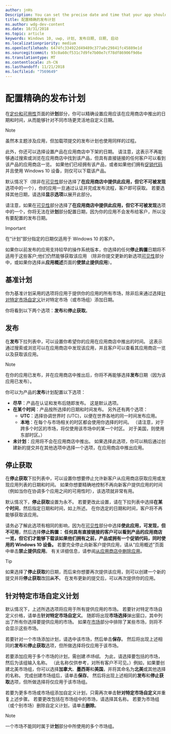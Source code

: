 ```yaml
---
author: jnHs
Description: You can set the precise date and time that your app should become available in the Store, giving you greater flexibility and the ability to customize dates for different markets.
title: 配置精确的发布计划
ms.author: wdg-dev-content
ms.date: 10/31/2018
ms.topic: article
keywords: Windows 10, uwp, 计划, 发布日期, 日期, 启动
ms.localizationpriority: medium
ms.openlocfilehash: 6474fc334922d49489c377a0c29841fc45889e1d
ms.sourcegitcommit: 93c0a60cf531c7d9fe7b00e7cf78df86906f9d6e
ms.translationtype: MT
ms.contentlocale: zh-CN
ms.lasthandoff: 11/21/2018
ms.locfileid: "7569649"
---
```

# <a name="configure-precise-release-scheduling"></a>配置精确的发布计划

在[定价和可用性](set-app-pricing-and-availability.md)页面的**计划**部分，你可以精确设置应用应该在应用商店中推出的日期和时间，从而能够针对不同市场更灵活地自定义日期。

> [!NOTE]
> 虽然本主题涉及应用，但加载项提交的发布计划也使用同样的过程。

此外，你还可以选择设置产品在应用商店中下架的日期。 请注意，这表示不再能够通过搜索或浏览在应用商店中找到该产品，但具有直接链接的任何客户可以看到该产品的应用商店一览。 如果他们已经拥有该产品，或者如果他们拥有[促销代码](generate-promotional-codes.md)并且使用 Windows 10 设备，则仅可以下载该产品。

默认情况下（除非在[可见性](choose-visibility-options.md#discoverability)部分选择了**在应用商店中提供此应用，但它不可被发现**选项中的一个），你的应用一旦通过认证并完成发布流程，客户即可获取。 若要选择其他日期，请选择**显示选项**以展开此部分。

请注意，如果在[可见性](choose-visibility-options.md#discoverability)部分选择了**在应用商店中提供此应用，但它不可被发现**选项中的一个，你将无法在**计划**部分配置日期，因为你的应用不会发布给客户，所以没有要配置的发布日期。

> [!IMPORTANT]
> 在“计划”部分指定的日期仅适用于 Windows 10 的客户。
>
>如果你以前发布的应用支持较早的操作系统版本，你选择的任何**停止购置**日期将不适用于这些客户;他们仍然能够获取该应用 （除非你提交更新的新选项[可见性](choose-visibility-options.md#discoverability)部分中，或如果你选择从**应用概述**页面的**使禁止提供应用**）。


## <a name="base-schedule"></a>基准计划

你为基准计划采用的选项将应用于提供你的应用的所有市场，除非后来通过选择[针对特定市场自定义](#customize-the-schedule-for-specific-markets)针对特定市场（或市场组）添加日期。

你将看到以下两个选项：**发布**和**停止获取**。 

## <a name="release"></a>发布

在**发布**下拉列表中，可以设置你希望你的应用在应用商店中推出的时间。 这表示通过搜索或浏览可以在应用商店中发现该应用，并且客户可以查看其应用商店一览以及获取该应用。

>[!NOTE]
> 在你的应用已发布，并在应用商店中推出后，你将不再能够选择**发布**日期（因为该应用已发布）。

你可以为产品的**发布**计划配置以下选项：
- **尽早**：产品在认证和发布后随即发布。 这是默认选项。
- **在某个时间**：产品按所选择的日期和时间发布。 另外还有两个选项：
   - **UTC**：选择协调世界时 (UTC)，以便在世界各地的同一时间发布应用。
   - **本地**：在每个与市场相关的时区都会使用你选择的时间。 （请注意，对于跨多个时区的市场，将仅使用该市场中的某一个时区。 对于美国，则使用东部时区。）
- **未计划**：应用将不会在应用商店中推出。 如果选择此选项，你可以稍后通过创建新的提交并在其他选项中选择一个选项，在应用商店中推出应用。


## <a name="stop-acquisition"></a>停止获取

在**停止获取**下拉列表中，可以设置你想要停止允许新客户从应用商店获取应用或发现应用列表的日期和时间。 如果你想要精确地控制不再向新客户提供应用的时间（例如当你在协调多个应用之间的可用性时），该选项就非常有用。

默认情况下，**停止获取**设置为永不。 若要更改此设置，请在下拉列表中选择**在某个时间**，然后指定日期和时间，如上所述。 在你选定的日期和时间，客户将不再能够获取该应用。

请务必了解此选项有相同的影响，因为在[可见性](choose-visibility-options.md#discoverability)部分中选择**使此应用，可发现，但不可用**，然后选择**停止购置： 任何具有直接链接的客户可以看到产品的应用商店一览，但它们才能够下载该如果他们拥有之前，产品或拥有一个促销代码，同时使用的 Windows 10 设备。** 若要完全停止向新客户提供应用，请从“应用概述”页面中单击**禁止提供应用**。 有关详细信息，请参阅[从应用商店中删除应用](guidance-for-app-package-management.md#removing-an-app-from-the-store)。

> [!TIP]
> 如果选择了**停止获取**的日期，而后来你想要再次提供该应用，则可以创建一个新的提交并将**停止获取**改回**从不**。 在发布更新的提交后，可以再次提供你的应用。

## <a name="customize-the-schedule-for-specific-markets"></a>针对特定市场自定义计划 

默认情况下，上述所选选项将应用于所有提供应用的市场。 若要针对特定市场自定义价格，请单击**针对特定市场自定义**。 随即将出现**市场选择**弹出窗口，其中列出了所有你选择要提供应用的市场。 如果在[市场](define-pricing-and-market-selection.md)部分中排除了某些市场，则将不会显示这些市场。 

若要针对一个市场添加计划，请选中该市场，然后单击**保存**。 然后将出现上述相同的**发布**和**停止获取**选项，但所做选择将仅应用于该市场。

若要添加应用于多个市场的计划，需创建*市场组*。 为此，请选择要包括的市场，然后为该组输入名称。 （此名称仅供参考，对所有客户不可见。）例如，如果要创建北美市场组，你可以选择**加拿大**、**墨西哥**和**美国**，并将其命名为**北美**或其他选择的名称。 完成创建市场组后，请单击**保存**。 然后将出现上述相同的**发布**和**停止获取**选项，但所做选择将仅应用于该市场组。

若要为更多市场或市场组添加自定义计划，只需再次单击**针对特定市场自定义**并重复上述步骤。 若要更改包括在市场组中的市场，请选择其名称。 若要为市场组（或个别市场）删除自定义计划，请单击**删除**。

> [!NOTE]
> 一个市场不能同时属于**计划**部分中所使用的多个市场组。 










